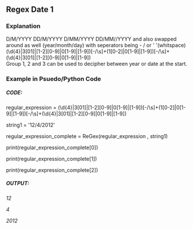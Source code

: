 <h2>Regex Date 1</h2>

<h3>Explanation</h3>
<p>D/M/YYYY DD/M/YYYY D/MM/YYYY DD/MM//YYYY and also swapped around as well (year/month/day)
with seperators being - / or ' '(whitspace)<br>
(\d{4}|3[01]|[1-2][0-9]|0[1-9]|[1-9])[-/\s]+(1[0-2]|0[1-9]|[1-9])[-/\s]+(\d{4}|3[01]|[1-2][0-9]|0[1-9]|[1-9])<br>
Group 1, 2 and 3 can be used to decipher between year or date at the start.</p>

<h3>Example in Psuedo/Python Code</h3>
<h5>CODE:</h5>
<p>regular_expression = (\d{4}|3[01]|[1-2][0-9]|0[1-9]|[1-9])[-/\s]+(1[0-2]|0[1-9]|[1-9])[-/\s]+(\d{4}|3[01]|[1-2][0-9]|0[1-9]|[1-9])</p>
<p>string1 = '12/4/2012'</p>
<p>regular_expression_complete = ReGex(regular_expression , string1)</p>
<p>print(regular_expression_complete[0])</p>
<p>print(regular_expression_complete[1])</p>
<p>print(regular_expression_complete[2])</p>
<h5>OUTPUT:</h5>
<p><i>12</i></p>
<p><i>4</i></p>
<p><i>2012</i></p>
